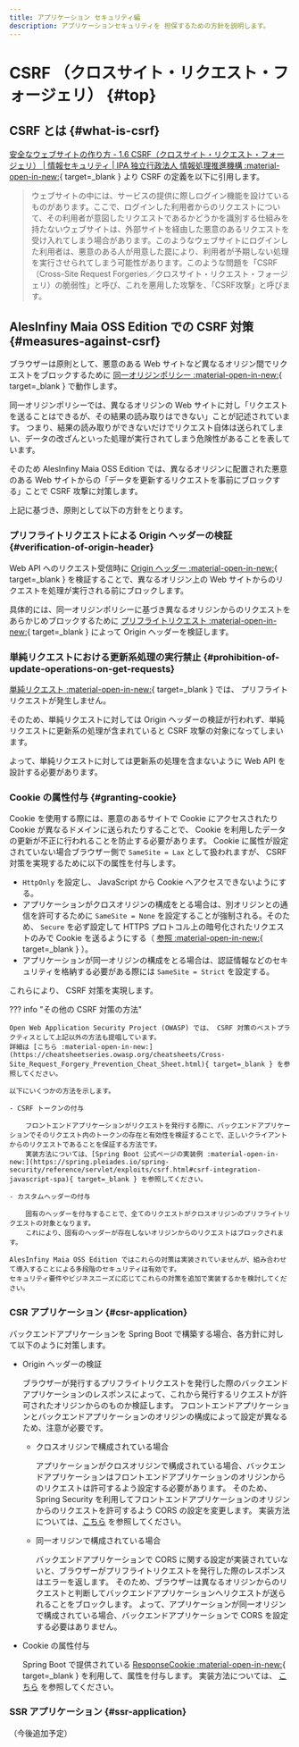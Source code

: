 ```yaml
---
title: アプリケーション セキュリティ編
description: アプリケーションセキュリティを 担保するための方針を説明します。
---
```


# CSRF （クロスサイト・リクエスト・フォージェリ） {#top}

## CSRF とは {#what-is-csrf}

<!-- textlint-disable ja-technical-writing/sentence-length -->

[安全なウェブサイトの作り方 - 1.6 CSRF（クロスサイト・リクエスト・フォージェリ） | 情報セキュリティ | IPA 独立行政法人 情報処理推進機構 :material-open-in-new:](https://www.ipa.go.jp/security/vuln/websecurity/csrf.html){ target=_blank } より CSRF の定義を以下に引用します。

<!-- textlint-enable ja-technical-writing/sentence-length -->

<!-- textlint-disable -->

> ウェブサイトの中には、サービスの提供に際しログイン機能を設けているものがあります。ここで、ログインした利用者からのリクエストについて、その利用者が意図したリクエストであるかどうかを識別する仕組みを持たないウェブサイトは、外部サイトを経由した悪意のあるリクエストを受け入れてしまう場合があります。このようなウェブサイトにログインした利用者は、悪意のある人が用意した罠により、利用者が予期しない処理を実行させられてしまう可能性があります。このような問題を「CSRF（Cross-Site Request Forgeries／クロスサイト・リクエスト・フォージェリ）の脆弱性」と呼び、これを悪用した攻撃を、「CSRF攻撃」と呼びます。

<!-- textlint-enable -->

## AlesInfiny Maia OSS Edition での CSRF 対策 {#measures-against-csrf}

ブラウザーは原則として、悪意のある Web サイトなど異なるオリジン間でリクエストをブロックするために [同一オリジンポリシー :material-open-in-new:](https://developer.mozilla.org/ja/docs/Web/Security/Same-origin_policy){ target=_blank } で動作します。

同一オリジンポリシーでは、異なるオリジンの Web サイトに対し「リクエストを送ることはできるが、その結果の読み取りはできない」ことが記述されています。
つまり、結果の読み取りができないだけでリクエスト自体は送られてしまい、データの改ざんといった処理が実行されてしまう危険性があることを表しています。

そのため AlesInfiny Maia OSS Edition では、異なるオリジンに配置された悪意のある Web サイトからの「データを更新するリクエストを事前にブロックする」ことで CSRF 攻撃に対策します。

上記に基づき、原則として以下の方針をとります。

### プリフライトリクエストによる Origin ヘッダーの検証 {#verification-of-origin-header}

<!-- textlint-disable ja-technical-writing/sentence-length -->

Web API へのリクエスト受信時に [Origin ヘッダー :material-open-in-new:](https://developer.mozilla.org/ja/docs/Web/HTTP/Reference/Headers/Origin){ target=_blank } を検証することで、異なるオリジン上の Web サイトからのリクエストを処理が実行される前にブロックします。

具体的には、同一オリジンポリシーに基づき異なるオリジンからのリクエストをあらかじめブロックするために [プリフライトリクエスト :material-open-in-new:](https://developer.mozilla.org/ja/docs/Glossary/Preflight_request){ target=_blank } によって Origin ヘッダーを検証します。

<!-- textlint-enable ja-technical-writing/sentence-length -->

### 単純リクエストにおける更新系処理の実行禁止 {#prohibition-of-update-operations-on-get-requests}

[単純リクエスト :material-open-in-new:](https://developer.mozilla.org/ja/docs/Web/HTTP/Guides/CORS#%E5%8D%98%E7%B4%94%E3%83%AA%E3%82%AF%E3%82%A8%E3%82%B9%E3%83%88){ target=_blank } では、 プリフライトリクエストが発生しません。

そのため、単純リクエストに対しては Origin ヘッダーの検証が行われず、単純リクエストに更新系の処理が含まれていると CSRF 攻撃の対象になってしまいます。

よって、単純リクエストに対しては更新系の処理を含まないように Web API を設計する必要があります。

### Cookie の属性付与 {#granting-cookie}

Cookie を使用する際には、悪意のあるサイトで Cookie にアクセスされたり Cookie が異なるドメインに送られたりすることで、 Cookie を利用したデータの更新が不正に行われることを防止する必要があります。
Cookie に属性が設定されていない場合ブラウザー側で `SameSite = Lax` として扱われますが、 CSRF 対策を実現するために以下の属性を付与します。

- `HttpOnly` を設定し、 JavaScript から Cookie へアクセスできないようにする。
- アプリケーションがクロスオリジンの構成をとる場合は、別オリジンとの通信を許可するために `SameSite = None` を設定することが強制される。そのため、 `Secure` を必ず設定して HTTPS プロトコル上の暗号化されたリクエストのみで Cookie を送るようにする（ [参照 :material-open-in-new:](https://developer.mozilla.org/ja/docs/Web/HTTP/Cookies){ target=_blank } ）。
- アプリケーションが同一オリジンの構成をとる場合は、認証情報などのセキュリティを格納する必要がある際には `SameSite = Strict` を設定する。

これらにより、 CSRF 対策を実現します。

??? info "その他の CSRF 対策の方法"

    Open Web Application Security Project (OWASP) では、 CSRF 対策のベストプラクティスとして上記以外の方法も提唱しています。
    詳細は [こちら :material-open-in-new:](https://cheatsheetseries.owasp.org/cheatsheets/Cross-Site_Request_Forgery_Prevention_Cheat_Sheet.html){ target=_blank } を参照してください。
    
    以下にいくつかの方法を示します。

    - CSRF トークンの付与

        フロントエンドアプリケーションがリクエストを発行する際に、バックエンドアプリケーションでそのリクエスト内のトークンの存在と有効性を検証することで、正しいクライアントからのリクエストであることを保証する方法です。
        実装方法については、[Spring Boot 公式ページの実装例 :material-open-in-new:](https://spring.pleiades.io/spring-security/reference/servlet/exploits/csrf.html#csrf-integration-javascript-spa){ target=_blank } を参照してください。

    - カスタムヘッダーの付与

        固有のヘッダーを付与することで、全てのリクエストがクロスオリジンのプリフライトリクエストの対象となります。
        これにより、固有のヘッダーが存在しないオリジンからのリクエストはブロックされます。
    
    AlesInfiny Maia OSS Edition ではこれらの対策は実装されていませんが、組み合わせて導入することによる多段階のセキュリティは有効です。
    セキュリティ要件やビジネスニーズに応じてこれらの対策を追加で実装するかを検討してください。

### CSR アプリケーション {#csr-application}

バックエンドアプリケーションを Spring Boot で構築する場合、各方針に対して以下のように対策します。

- Origin ヘッダーの検証

    ブラウザーが発行するプリフライトリクエストを発行した際のバックエンドアプリケーションのレスポンスによって、これから発行するリクエストが許可されたオリジンからのものか検証します。
    フロントエンドアプリケーションとバックエンドアプリケーションのオリジンの構成によって設定が異なるため、注意が必要です。

    - クロスオリジンで構成されている場合

        アプリケーションがクロスオリジンで構成されている場合、バックエンドアプリケーションはフロントエンドアプリケーションのオリジンからのリクエストは許可するよう設定する必要があります。
        そのため、 Spring Security を利用してフロントエンドアプリケーションのオリジンからのリクエストを許可するよう CORS の設定を変更します。
        実装方法については、[こちら](../../guidebooks/how-to-develop/cors/index.md) を参照してください。

    - 同一オリジンで構成されている場合

        バックエンドアプリケーションで CORS に関する設定が実装されていないと、ブラウザーがプリフライトリクエストを発行した際のレスポンスはエラーを返します。
        そのため、ブラウザーは異なるオリジンからのリクエストと判断してバックエンドアプリケーションへリクエストが送られることをブロックします。
        よって、アプリケーションが同一オリジンで構成されている場合、バックエンドアプリケーションで CORS を設定する必要はありません。

- Cookie の属性付与

    Spring Boot で提供されている [ResponseCookie :material-open-in-new:](https://spring.pleiades.io/spring-framework/docs/current/javadoc-api/org/springframework/http/ResponseCookie.html){ target=_blank } を利用して、属性を付与します。
    実装方法については、 [こちら](../../guidebooks/how-to-develop/cors/cookie.md) を参照してください。

### SSR アプリケーション {#ssr-application}

（今後追加予定）

